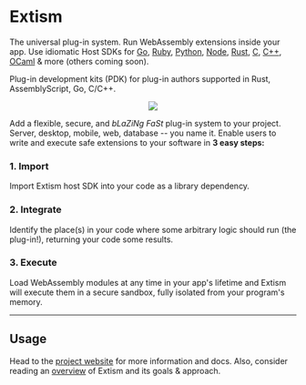 # Extism

The universal plug-in system. Run WebAssembly extensions inside your app. Use idiomatic Host SDKs for [Go](https://extism.org/docs/integrate-into-your-codebase/go-host-sdk), 
[Ruby](https://extism.org/docs/integrate-into-your-codebase/ruby-host-sdk), [Python](https://extism.org/docs/integrate-into-your-codebase/python-host-sdk), 
[Node](https://extism.org/docs/integrate-into-your-codebase/node-host-sdk), [Rust](https://extism.org/docs/integrate-into-your-codebase/rust-host-sdk), 
[C](https://extism.org/docs/integrate-into-your-codebase/c-host-sdk), [C++](https://extism.org/docs/integrate-into-your-codebase/cpp-host-sdk), 
[OCaml](https://extism.org/docs/integrate-into-your-codebase/ocaml-host-sdk) &amp; more (others coming soon). 

Plug-in development kits (PDK) for plug-in authors supported in Rust, AssemblyScript, Go, C/C++.

<p align="center">
  <img src="https://user-images.githubusercontent.com/7517515/184472910-36d42d73-bd1e-49e2-9b4d-9b020959603d.png"/>
</p>

Add a flexible, secure, and _bLaZiNg FaSt_ plug-in system to your project. Server, desktop, mobile, web, database -- you name it. Enable users to write and execute safe extensions to your software in **3 easy steps:**

### 1. Import

Import Extism host SDK into your code as a library dependency.

### 2. Integrate 

Identify the place(s) in your code where some arbitrary logic should run (the plug-in!), returning your code some results.


### 3. Execute

Load WebAssembly modules at any time in your app's lifetime and Extism will execute them in a secure sandbox, fully isolated from your program's memory.

--- 

## Usage

Head to the [project website](https://extism.org) for more information and docs. Also, consider reading an [overview](overview) of Extism and its goals & approach.